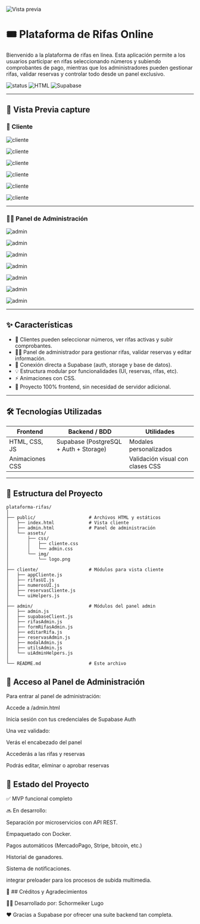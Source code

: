 ![Vista previa](assets/logo-admin.png)

# 🎟️ Plataforma de Rifas Online

Bienvenido a la plataforma de rifas en línea. Esta aplicación permite a los usuarios participar en rifas seleccionando números y subiendo comprobantes de pago, mientras que los administradores pueden gestionar rifas, validar reservas y controlar todo desde un panel exclusivo.

![status](https://img.shields.io/badge/status-en%20desarrollo-yellow)
![HTML](https://img.shields.io/badge/Frontend-HTML%2FCSS%2FJS-blue)
![Supabase](https://img.shields.io/badge/Backend-Supabase-lightgreen)

---

## 🚀 Vista Previa capture

### 🧑 Cliente
![cliente](assets/capture/cliente/1.png)

![cliente](assets/capture/cliente/2.png)

![cliente](assets/capture/cliente/3.png)

![cliente](assets/capture/cliente/4.png)

![cliente](assets/capture/cliente/5.png)

![cliente](assets/capture/cliente/6.png)

---

### 👨‍💻 Panel de Administración
![admin](assets/capture/admin/1.png)

![admin](assets/capture/admin/2.png)

![admin](assets/capture/admin/3.png)

![admin](assets/capture/admin/4.png)

![admin](assets/capture/admin/5.png)

![admin](assets/capture/admin/6.png)

![admin](assets/capture/admin/7.png)

---

## ✨ Características

- 🎯 Clientes pueden seleccionar números, ver rifas activas y subir comprobantes.
- 🧑‍💼 Panel de administrador para gestionar rifas, validar reservas y editar información.
- 💾 Conexión directa a Supabase (auth, storage y base de datos).
- 💡 Estructura modular por funcionalidades (UI, reservas, rifas, etc).
- ⚡ Animaciones con CSS.
- 📁 Proyecto 100% frontend, sin necesidad de servidor adicional.

---

## 🛠️ Tecnologías Utilizadas

| Frontend       | Backend / BDD   | Utilidades       |
|----------------|------------------|------------------|
| HTML, CSS, JS  | Supabase (PostgreSQL + Auth + Storage) | Modales personalizados |
| Animaciones CSS | | Validación visual con clases CSS |

---

## 📁 Estructura del Proyecto

```plaintext
plataforma-rifas/
│
├── public/                    # Archivos HTML y estáticos
│   ├── index.html             # Vista cliente
│   ├── admin.html             # Panel de administración
│   └── assets/
│       ├── css/
│       │   ├── cliente.css
│       │   └── admin.css
│       └── img/
│           └── logo.png
│
├── cliente/                   # Módulos para vista cliente
│   ├── appCliente.js
│   ├── rifasUI.js
│   ├── numerosUI.js
│   ├── reservasCliente.js
│   └── uiHelpers.js
│
├── admin/                     # Módulos del panel admin
│   ├── admin.js
│   ├── supabaseClient.js
│   ├── rifasAdmin.js
│   ├── formRifasAdmin.js
│   ├── editarRifa.js
│   ├── reservasAdmin.js
│   ├── modalAdmin.js
│   ├── utilsAdmin.js
│   └── uiAdminHelpers.js
│
└── README.md                  # Este archivo
``` 
## 🔐 Acceso al Panel de Administración
Para entrar al panel de administración:

Accede a /admin.html

Inicia sesión con tus credenciales de Supabase Auth

Una vez validado:

Verás el encabezado del panel

Accederás a las rifas y reservas

Podrás editar, eliminar o aprobar reservas

## 🧪 Estado del Proyecto
✅ MVP funcional completo

🔜 En desarrollo:

 Separación por microservicios con API REST.

 Empaquetado con Docker.

 Pagos automáticos (MercadoPago, Stripe, bitcoin, etc.)

 Historial de ganadores.

 Sistema de notificaciones.

 integrar preloader para los procesos de subida multimedia.

🧠 ## Créditos y Agradecimientos

🧑‍💻 Desarrollado por: Schormeiker Lugo

❤️ Gracias a Supabase por ofrecer una suite backend tan completa.
